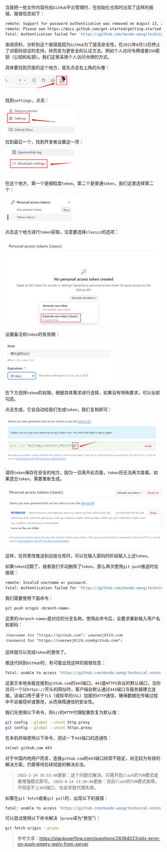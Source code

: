 当我把一些文件内容托给`GitHub`平台管理时，在初始化仓库时出现了这样的报错，报错信息如下：

```sh
remote: Support for password authentication was removed on August 13, 2021.
remote: Please see https://docs.github.com/get-started/getting-started-with-git/about-remote-repositories#cloning-with-https-urls for information on currently recommended modes of authentication.
fatal: Authentication failed for 'https://github.com/mundo-wang/technical-notes.git/'
```

查阅资料，分析到这个报错是因为`GitHub`为了提高安全性，在`2021`年`8`月`13`日停止了对密码验证的支持，转而变为更安全的认证方法，例如个人访问令牌或者`SSH`密钥（公钥和私钥）。我们这里采用个人访问令牌的方式。

具体要找到页面的这个地方，首先点击右上角的头像：

<img src="image/image-20240306140520464.png" alt="image-20240306140520464" style="zoom:50%;" />

找到`settings`，点击：

<img src="image/image-20240306140613404.png" alt="image-20240306140613404" style="zoom:50%;" />

拉到最后一个，找到开发者设置这一项：

<img src="image/image-20240306140724427.png" alt="image-20240306140724427" style="zoom:50%;" />

在这个地方，第一个是细粒度`token`，第二个是普通`token`，我们这里选择第二个：

<img src="image/image-20240306140808989.png" alt="image-20240306140808989" style="zoom:50%;" />

点击这个地方进行`token`获取，注意要选择`classic`的选项：

<img src="image/image-20250324165244630.png" alt="image-20250324165244630" style="zoom:50%;" />

设置备注和`token`的有效期：

<img src="image/image-20240306140957226.png" alt="image-20240306140957226" style="zoom:50%;" />

在下方选择`token`的权限。根据具体需求进行选择，如果没有特殊要求，可以全部勾选。

点击生成，它会自动给我们生成`token`，我们复制即可：

<img src="image/image-20240306141226639.png" alt="image-20240306141226639" style="zoom:50%;" />

请将`token`保存在安全的地方，因为一旦离开此页面，`token`将无法再次查看。如果遗忘`token`，需要重新生成。

<img src="image/image-20240306142003352.png" alt="image-20240306142003352" style="zoom:50%;" />

这样，在将更改推送到远程仓库时，可以在输入密码的阶段输入上述`token`。

如果`token`过期了，或者我们手动删除了`token`，那么再次使用`git push`推送时会报错：

```sh
remote: Invalid username or password.
fatal: Authentication failed for 'https://github.com/mundo-wang/technical-notes.git/'
```

我们需要使用下面命令：

```sh
git push origin <branch-name>
```

这里的`<branch-name>`是对应的分支名称。使用此命令后，会要求重新输入用户名和密码：

<img src="image/image-20250324184442147.png" alt="image-20250324184442147" style="zoom:40%;" />

这样就可以完成`token`的更改了。

推送代码到`GitHub`时，有可能出现这样的报错信息：

```sh
fatal: unable to access 'https://github.com/mundo-wang/technical-notes.git/': Failed to connect to github.com port 443: Timed out
```

这表示本地未能连接到`github.com`的`443`端口。`443`是`HTTPS`协议的默认端口，当你访问一个以`https://`开头的网址时，客户端会默认通过`443`端口与服务器建立连接。该端口用于基于`TLS`（或较早的`SSL`）加密的`HTTP`通信，确保数据在传输过程中不会被窃听或篡改，从而保障通信的安全性。

我们先使用以下命令，将`Git`的`HTTP`代理配置恢复为默认值：

```sh
git config --global --unset http.proxy
git config --global --unset https.proxy
```


在本机终端使用以下命令，测试一下`443`端口的连通性：

```sh
telnet github.com 443
```

对于中国内地用户而言，连接`github.com`的`443`端口经常不稳定，尚无较为有效的解决方案，仍需等待后续彻底的解决办法。

> `2025-3-24 16:53:48`更新：这个问题已解决，只需开启`Clash`的`TUN`模式或者增强模式即可。
> `2025-4-14 13:36:46`更新：目前`Clash`的`TUN`模式故障，不但连不上`443`端口，也会导致代理失效。

如果在`git fetch`或者`git pull`时，出现以下的报错：

```sh
fatal: unable to access 'https://github.com/mundo-wang/technical-notes.git/': Empty reply from server
```

可以尝试使用以下命令解决（`prune`译为“修剪”）：

```sh
git fetch origin --prune
```

> 参考文章：https://stackoverflow.com/questions/28364023/gits-error-on-push-empty-reply-from-server
